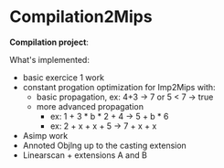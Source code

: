 # Compilation2Mips

**Compilation project**:

What's implemented:
- basic exercice 1 work
- constant progation optimization for Imp2Mips with:
  - basic propagation, ex: 4+3 -> 7 or 5 < 7 -> true
  - more advanced propagation
    - ex: 1 + 3 * b * 2 + 4 -> 5 + b * 6
    - ex: 2 + x + x + 5 -> 7 + x + x
- Asimp work
- Annoted Objlng up to the casting extension
- Linearscan + extensions A and B
